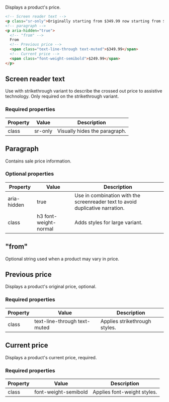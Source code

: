 Displays a product's price.

```html
<!-- Screen reader text -->
<p class="sr-only">Originally starting from $349.99 now starting from $249.99</p>
<!-- paragraph -->
<p aria-hidden="true">
  <!-- "from" -->
  From
  <!-- Previous price -->
  <span class="text-line-through text-muted">$349.99</span>
  <!-- Current price -->
  <span class="font-weight-semibold">$249.99</span>
</p>
```

## Screen reader text
Use with strikethrough variant to describe the crossed out price to assistive technology. Only required on the strikethrough variant.

### Required properties
| Property | Value   | Description                   |
|----------|---------|-------------------------------|
| class    | sr-only | Visually hides the paragraph. |

## Paragraph
Contains sale price information.

### Optional properties
| Property    | Value                 | Description                                                |
|-------------|-----------------------|------------------------------------------------------------|
| aria-hidden | true                  | Use in combination with the screenreader text to avoid duplicative narration. |
| class       | h3 font-weight-normal | Adds styles for large variant.                             |

## "from"
Optional string used when a product may vary in price.

## Previous price
Displays a product's original price, optional.

### Required properties
| Property | Value                        | Description                    |
|----------|------------------------------|--------------------------------|
| class    | text-line-through text-muted | Applies strikethrough styles. |

## Current price
Displays a product's current price, required.

### Required properties
| Property | Value                | Description                 |
|----------|----------------------|-----------------------------|
| class    | font-weight-semibold | Applies font-weight styles. |
